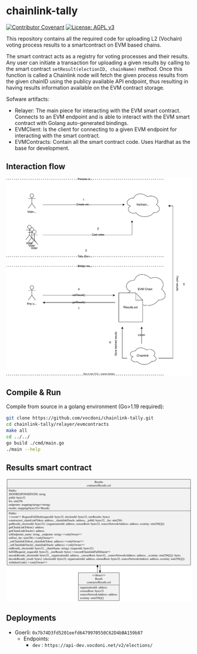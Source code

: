 # chainlink-tally

[![Contributor Covenant](https://img.shields.io/badge/Contributor%20Covenant-v1.4%20adopted-ff69b4.svg)](code-of-conduct.md) [![License: AGPL v3](https://img.shields.io/badge/License-AGPL%20v3-blue.svg)](https://www.gnu.org/licenses/agpl-3.0)

This repository contains all the required code for uploading L2 (Vochain) voting process results to a smartcontract on EVM based chains.

The smart contract acts as a registry for voting processes and their results.
Any user can initiate a transaction for uploading a given results by calling to the smart contract `setResult(electionID, chainName)` method. Once this function is called a Chainlink node will fetch the given process results from the given chainID using the publicy available API endpoint, thus resulting in having results information available on the EVM contract storage.

Sofware artifacts:

- Relayer: The main piece for interacting with the EVM smart contract. Connects to an EVM endpoint and is able to interact with the EVM smart contract with Golang auto-generated bindings.
- EVMClient: Is the client for connecting to a given EVM endpoint for interacting with the smart contract.
- EVMContracts: Contain all the smart contract code. Uses Hardhat as the base for development.

## Interaction flow

![Interaction flow](./assets/chainlink.svg)

## Compile & Run

Compile from source in a golang environment (Go>1.19 required):

```bash
git clone https://github.com/vocdoni/chainlink-tally.git
cd chainlink-tally/relayer/evmcontracts
make all
cd ../../
go build ./cmd/main.go
./main --help
```

## Results smart contract

![Results.sol](./assets/classDiagram.svg)

## Deployments

- Goerli: `0x7b74D3fd5201eefd6479970550C62D4bBA159b87`
  - Endpoints:
    - `dev` : `https://api-dev.vocdoni.net/v2/elections/`
